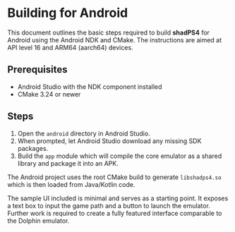 # Building for Android

This document outlines the basic steps required to build **shadPS4** for Android
using the Android NDK and CMake. The instructions are aimed at API level 16
and ARM64 (aarch64) devices.

## Prerequisites

- Android Studio with the NDK component installed
- CMake 3.24 or newer

## Steps

1. Open the `android` directory in Android Studio.
2. When prompted, let Android Studio download any missing SDK packages.
3. Build the `app` module which will compile the core emulator as a shared
   library and package it into an APK.

The Android project uses the root CMake build to generate `libshadps4.so` which
is then loaded from Java/Kotlin code.

The sample UI included is minimal and serves as a starting point. It exposes a
text box to input the game path and a button to launch the emulator. Further
work is required to create a fully featured interface comparable to the Dolphin
emulator.

